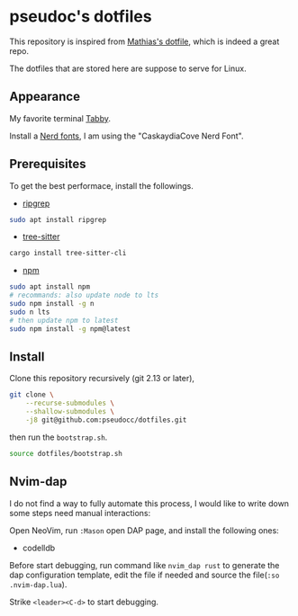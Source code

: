 # pseudoc's dotfiles

This repository is inspired from
[Mathias's dotfile](https://github.com/mathiasbynens/dotfiles),
which is indeed a great repo.

The dotfiles that are stored here are suppose to serve for Linux.

## Appearance

My favorite terminal [Tabby](https://github.com/eugeny/tabby).

Install a [Nerd fonts](https://www.nerdfonts.com/font-downloads),
I am using the "CaskaydiaCove Nerd Font".

## Prerequisites

To get the best performace, install the followings.

- [ripgrep](https://github.com/BurntSushi/ripgrep)

```bash
sudo apt install ripgrep
```

- [tree-sitter](https://github.com/tree-sitter/tree-sitter)

```bash
cargo install tree-sitter-cli
```

- [npm](https://github.com/npm/cli)

```bash
sudo apt install npm
# recommands: also update node to lts
sudo npm install -g n
sudo n lts
# then update npm to latest
sudo npm install -g npm@latest
```

## Install

Clone this repository recursively (git 2.13 or later),
```bash
git clone \
    --recurse-submodules \
    --shallow-submodules \
    -j8 git@github.com:pseudocc/dotfiles.git
```

then run the `bootstrap.sh`.
```bash
source dotfiles/bootstrap.sh
```

## Nvim-dap

I do not find a way to fully automate this process,
I would like to write down some steps need manual interactions:

Open NeoVim, run `:Mason` open DAP page, and install the following ones:

- codelldb

Before start debugging, run command like `nvim_dap rust` to generate
the dap configuration template, edit the file if needed and source
the file(`:so .nvim-dap.lua`).

Strike `<leader><C-d>` to start debugging.
